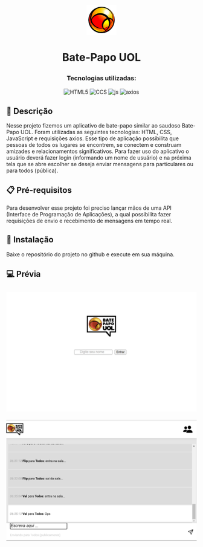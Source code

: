<p align="center">
  <img src="https://github.com/fabianorsdantas/Bate_Papo_UOL/blob/main/img/logo.png" alt="Logo do Projeto" height="80px"/>
</p>

# <p align ="center">Bate-Papo UOL</p>

### <p align ="center">Tecnologias utilizadas:</p>

<p align = "center">
   <img align="center" alt="HTML5" src="https://img.shields.io/badge/HTML5-E34F26?style=for-the-badge&logo=html5&logoColor=white" height="30px">
   <img align="center" alt="CCS" src="https://img.shields.io/badge/CSS3-1572B6?style=for-the-badge&logo=css3&logoColor=white" height="30px"/>
   <img align="center" alt="js" src="https://img.shields.io/badge/JavaScript-F7DF1E?style=for-the-badge&logo=javascript&logoColor=black" height="30px"/>
   <img align="center" alt="axios" src="https://img.shields.io/static/v1?style=for-the-badge&message=Axios&color=5A29E4&logo=Axios&logoColor=FFFFFF&label=" height="30px"/>
</p>

## 📖 Descrição
Nesse projeto fizemos um aplicativo de bate-papo similar ao saudoso Bate-Papo UOL. Foram utilizadas as seguintes tecnologias: HTML, CSS, JavaScript e requisições axios.
Esse tipo de aplicação possibilita que pessoas de todos os lugares se encontrem, se conectem e construam amizades e relacionamentos significativos.
Para fazer uso do aplicativo o usuário deverá fazer login (informando um nome de usuário) e na próxima tela que se abre escolher se deseja enviar mensagens para particulares ou para todos (pública).

## 📋 Pré-requisitos
Para desenvolver esse projeto foi preciso lançar mãos de uma API (Interface de Programação de Aplicações), a qual possibilita fazer requisições de envio e recebimento de mensagens em tempo real.

## 🚀 Instalação
Baixe o repositório do projeto no github e execute em sua máquina.

## 💻 Prévia
<div style="display: flex; flex-wrap: wrap; justify-content: center;" >

<img src="./img/tela_login.png" style="margin: 10px">
<img src="./img/chat.png" style="margin: 10px">

</div>

